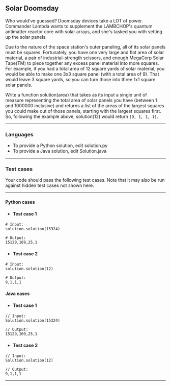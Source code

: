 ## Solar Doomsday

Who would've guessed? Doomsday devices take a LOT of power. 
Commander Lambda wants to supplement the LAMBCHOP's quantum antimatter 
reactor core with solar arrays, and she's tasked you with setting up the 
solar panels. 

Due to the nature of the space station's outer paneling, all of its solar 
panels must be squares. Fortunately, you have one very large and flat area 
of solar material, a pair of industrial-strength scissors, and enough MegaCorp 
Solar Tape(TM) to piece together any excess panel material into more squares. 
For example, if you had a total area of 12 square yards of solar material, 
you would be able to make one 3x3 square panel (with a total area of 9). 
That would leave 3 square yards, so you can turn those into three 1x1 
square solar panels.

Write a function solution(area) that takes as its input a single unit of 
measure representing the total area of solar panels you have (between 1 
and 1000000 inclusive) and returns a list of the areas of the largest 
squares you could make out of those panels, starting with the largest 
squares first. So, following the example above, solution(12) would return 
`[9, 1, 1, 1]`.

----

### Languages

* To provide a Python solution, edit solution.py
* To provide a Java solution, edit Solution.java

----

### Test cases

Your code should pass the following test cases.
Note that it may also be run against hidden test cases not shown here.

----

#### Python cases

* #### Test case 1
```
# Input:
solution.solution(15324)
```
```
# Output:
15129,169,25,1
```

* #### Test case 2
```
# Input:
solution.solution(12)
```
```
# Output:
9,1,1,1
```

#### Java cases

* #### Test case 1
```
// Input:
Solution.solution(15324)
```
```
// Output:
15129,169,25,1
```

* #### Test case 2
```
// Input:
Solution.solution(12)
```
```
// Output:
9,1,1,1
```

----
